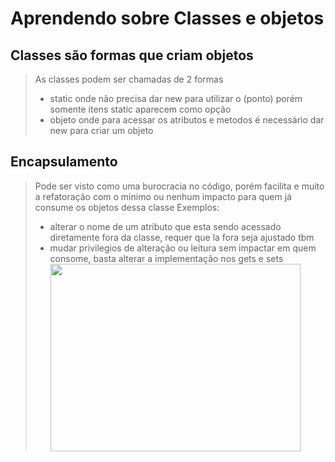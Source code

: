 # Aprendendo sobre Classes e objetos

## Classes são formas que criam objetos
> As classes podem ser chamadas de 2 formas
> - static onde não precisa dar new para utilizar o (ponto) porém somente itens static aparecem como opção
> - objeto onde para acessar os atributos e metodos é necessário dar new para criar um objeto
## Encapsulamento
> Pode ser visto como uma burocracia no código, porém facilita e muito a refatoração com o minimo ou nenhum impacto para 
> quem já consume os objetos dessa classe
> Exemplos:
> - alterar o nome de um atributo que esta sendo acessado diretamente fora da classe, requer que la fora seja ajustado tbm
> - mudar privilegios de alteração ou leitura sem impactar em quem consome, basta alterar a implementação nos gets e sets
><a href="#"><img align="center" src=".entra21-aulas-orientada-objetos-java/img and gifs/images (3).jpg" width="400 " height="300" /></a>